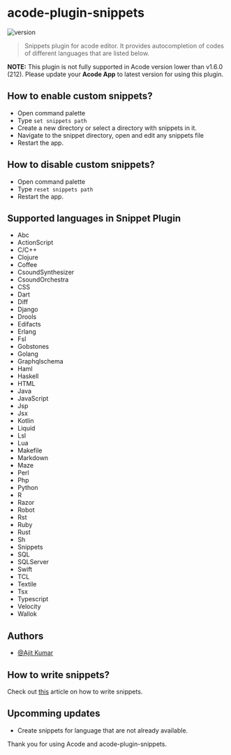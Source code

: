 # acode-plugin-snippets
![version](https://img.shields.io/badge/Latest%20version-V1.2.3-green)
> Snippets plugin for acode editor. It provides autocompletion of codes of different languages that are listed below.

**NOTE:** This plugin is not fully supported in Acode version lower than v1.6.0 (212).
Please update your **Acode App** to latest version for using this plugin.

## How to enable custom snippets?

- Open command palette
- Type `set snippets path`
- Create a new directory or select a directory with snippets in it.
- Navigate to the snippet directory, open and edit any snippets file
- Restart the app.

## How to disable custom snippets?

- Open command palette
- Type `reset snippets path`
- Restart the app.

## Supported languages in Snippet Plugin

- Abc
- ActionScript
- C/C++
- Clojure
- Coffee
- CsoundSynthesizer
- CsoundOrchestra
- CSS
- Dart
- Diff
- Django
- Drools
- Edifacts
- Erlang
- Fsl
- Gobstones
- Golang
- Graphqlschema
- Haml
- Haskell
- HTML
- Java
- JavaScript
- Jsp
- Jsx
- Kotlin
- Liquid
- Lsl
- Lua
- Makefile
- Markdown
- Maze
- Perl
- Php
- Python
- R
- Razor
- Robot
- Rst
- Ruby
- Rust
- Sh
- Snippets
- SQL
- SQLServer
- Swift
- TCL
- Textile
- Tsx
- Typescript
- Velocity
- Wallok

## Authors
- [@Ajit Kumar](https://github.com/deadlyjack)

## How to write snippets?

Check out [this](https://cloud9-sdk.readme.io/docs/snippets) article on how to write snippets.

## Upcomming updates

- Create snippets for language that are not already available.

Thank you for using Acode and acode-plugin-snippets.
